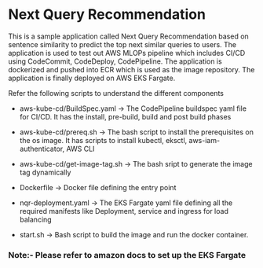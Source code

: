 # Next Query Recommendation

This is a sample application called Next Query Recommendation based on sentence similarity to predict the top next similar queries to users. The application is used to test out AWS MLOPs pipeline which includes CI/CD using CodeCommit, CodeDeploy, CodePipeline. The application is dockerized and pushed into ECR which is used as the image repository. The application is finally deployed on AWS EKS Fargate.

Refer the following scripts to understand the different components

- aws-kube-cd/BuildSpec.yaml -> The CodePipeline buildspec yaml file for CI/CD. It has the install, pre-build, build and post build phases

- aws-kube-cd/prereq.sh -> The bash script to install the prerequisites on the os image. It has scripts to install kubectl, eksctl, aws-iam-authenticator, AWS CLI

- aws-kube-cd/get-image-tag.sh -> The bash sript to generate the image tag dynamically

- Dockerfile -> Docker file defining the entry point

- nqr-deployment.yaml -> The EKS Fargate yaml file defining all the required manifests like Deployment, service and ingress for load balancing

- start.sh ->  Bash script to build the image and run the docker container. 

### Note:- Please refer to amazon docs to set up the EKS Fargate
